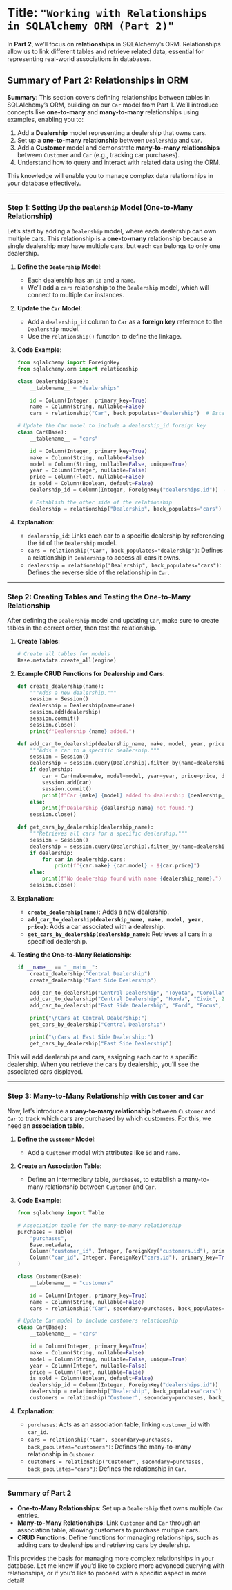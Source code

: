 # **Title**: `"Working with Relationships in SQLAlchemy ORM (Part 2)"`

In **Part 2**, we’ll focus on **relationships** in SQLAlchemy’s ORM. Relationships allow us to link different tables and retrieve related data, essential for representing real-world associations in databases.

## Summary of Part 2: Relationships in ORM

**Summary**:
This section covers defining relationships between tables in SQLAlchemy’s ORM, building on our `Car` model from Part 1. We’ll introduce concepts like **one-to-many** and **many-to-many** relationships using examples, enabling you to:

1. Add a **Dealership** model representing a dealership that owns cars.
2. Set up a **one-to-many relationship** between `Dealership` and `Car`.
3. Add a **Customer** model and demonstrate **many-to-many relationships** between `Customer` and `Car` (e.g., tracking car purchases).
4. Understand how to query and interact with related data using the ORM.

This knowledge will enable you to manage complex data relationships in your database effectively.

---

### Step 1: Setting Up the `Dealership` Model (One-to-Many Relationship)

Let’s start by adding a `Dealership` model, where each dealership can own multiple cars. This relationship is a **one-to-many** relationship because a single dealership may have multiple cars, but each car belongs to only one dealership.

1. **Define the `Dealership` Model**:

   - Each dealership has an `id` and a `name`.
   - We’ll add a `cars` relationship to the `Dealership` model, which will connect to multiple `Car` instances.

2. **Update the `Car` Model**:

   - Add a `dealership_id` column to `Car` as a **foreign key** reference to the `Dealership` model.
   - Use the `relationship()` function to define the linkage.

3. **Code Example**:

   ```python
   from sqlalchemy import ForeignKey
   from sqlalchemy.orm import relationship

   class Dealership(Base):
       __tablename__ = "dealerships"

       id = Column(Integer, primary_key=True)
       name = Column(String, nullable=False)
       cars = relationship("Car", back_populates="dealership")  # Establish relationship

   # Update the Car model to include a dealership_id foreign key
   class Car(Base):
       __tablename__ = "cars"

       id = Column(Integer, primary_key=True)
       make = Column(String, nullable=False)
       model = Column(String, nullable=False, unique=True)
       year = Column(Integer, nullable=False)
       price = Column(Float, nullable=False)
       is_sold = Column(Boolean, default=False)
       dealership_id = Column(Integer, ForeignKey("dealerships.id"))  # Foreign key column

       # Establish the other side of the relationship
       dealership = relationship("Dealership", back_populates="cars")
   ```

4. **Explanation**:
   - `dealership_id`: Links each car to a specific dealership by referencing the `id` of the `Dealership` model.
   - `cars = relationship("Car", back_populates="dealership")`: Defines a relationship in `Dealership` to access all cars it owns.
   - `dealership = relationship("Dealership", back_populates="cars")`: Defines the reverse side of the relationship in `Car`.

---

### Step 2: Creating Tables and Testing the One-to-Many Relationship

After defining the `Dealership` model and updating `Car`, make sure to create tables in the correct order, then test the relationship.

1. **Create Tables**:

   ```python
   # Create all tables for models
   Base.metadata.create_all(engine)
   ```

2. **Example CRUD Functions for Dealership and Cars**:

   ```python
   def create_dealership(name):
       """Adds a new dealership."""
       session = Session()
       dealership = Dealership(name=name)
       session.add(dealership)
       session.commit()
       session.close()
       print(f"Dealership {name} added.")

   def add_car_to_dealership(dealership_name, make, model, year, price):
       """Adds a car to a specific dealership."""
       session = Session()
       dealership = session.query(Dealership).filter_by(name=dealership_name).first()
       if dealership:
           car = Car(make=make, model=model, year=year, price=price, dealership=dealership)
           session.add(car)
           session.commit()
           print(f"Car {make} {model} added to dealership {dealership_name}.")
       else:
           print(f"Dealership {dealership_name} not found.")
       session.close()

   def get_cars_by_dealership(dealership_name):
       """Retrieves all cars for a specific dealership."""
       session = Session()
       dealership = session.query(Dealership).filter_by(name=dealership_name).first()
       if dealership:
           for car in dealership.cars:
               print(f"{car.make} {car.model} - ${car.price}")
       else:
           print(f"No dealership found with name {dealership_name}.")
       session.close()
   ```

3. **Explanation**:

   - **`create_dealership(name)`**: Adds a new dealership.
   - **`add_car_to_dealership(dealership_name, make, model, year, price)`**: Adds a car associated with a dealership.
   - **`get_cars_by_dealership(dealership_name)`**: Retrieves all cars in a specified dealership.

4. **Testing the One-to-Many Relationship**:

   ```python
   if __name__ == "__main__":
       create_dealership("Central Dealership")
       create_dealership("East Side Dealership")

       add_car_to_dealership("Central Dealership", "Toyota", "Corolla", 2020, 20000)
       add_car_to_dealership("Central Dealership", "Honda", "Civic", 2019, 18000)
       add_car_to_dealership("East Side Dealership", "Ford", "Focus", 2021, 22000)

       print("\nCars at Central Dealership:")
       get_cars_by_dealership("Central Dealership")

       print("\nCars at East Side Dealership:")
       get_cars_by_dealership("East Side Dealership")
   ```

This will add dealerships and cars, assigning each car to a specific dealership. When you retrieve the cars by dealership, you’ll see the associated cars displayed.

---

### Step 3: Many-to-Many Relationship with `Customer` and `Car`

Now, let’s introduce a **many-to-many relationship** between `Customer` and `Car` to track which cars are purchased by which customers. For this, we need an **association table**.

1. **Define the `Customer` Model**:

   - Add a `Customer` model with attributes like `id` and `name`.

2. **Create an Association Table**:

   - Define an intermediary table, `purchases`, to establish a many-to-many relationship between `Customer` and `Car`.

3. **Code Example**:

   ```python
   from sqlalchemy import Table

   # Association table for the many-to-many relationship
   purchases = Table(
       "purchases",
       Base.metadata,
       Column("customer_id", Integer, ForeignKey("customers.id"), primary_key=True),
       Column("car_id", Integer, ForeignKey("cars.id"), primary_key=True),
   )

   class Customer(Base):
       __tablename__ = "customers"

       id = Column(Integer, primary_key=True)
       name = Column(String, nullable=False)
       cars = relationship("Car", secondary=purchases, back_populates="customers")

   # Update Car model to include customers relationship
   class Car(Base):
       __tablename__ = "cars"

       id = Column(Integer, primary_key=True)
       make = Column(String, nullable=False)
       model = Column(String, nullable=False, unique=True)
       year = Column(Integer, nullable=False)
       price = Column(Float, nullable=False)
       is_sold = Column(Boolean, default=False)
       dealership_id = Column(Integer, ForeignKey("dealerships.id"))
       dealership = relationship("Dealership", back_populates="cars")
       customers = relationship("Customer", secondary=purchases, back_populates="cars")
   ```

4. **Explanation**:
   - `purchases`: Acts as an association table, linking `customer_id` with `car_id`.
   - `cars = relationship("Car", secondary=purchases, back_populates="customers")`: Defines the many-to-many relationship in `Customer`.
   - `customers = relationship("Customer", secondary=purchases, back_populates="cars")`: Defines the relationship in `Car`.

---

### Summary of Part 2

- **One-to-Many Relationships**: Set up a `Dealership` that owns multiple `Car` entries.
- **Many-to-Many Relationships**: Link `Customer` and `Car` through an association table, allowing customers to purchase multiple cars.
- **CRUD Functions**: Define functions for managing relationships, such as adding cars to dealerships and retrieving cars by dealership.

This provides the basis for managing more complex relationships in your database. Let me know if you’d like to explore more advanced querying with relationships, or if you’d like to proceed with a specific aspect in more detail!
